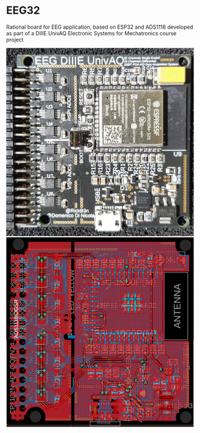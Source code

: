 # EEG32
Rational board for EEG application, based on ESP32 and ADS1118 developed as part of a DIIIE UnivAQ Electronic Systems for Mechatronics course project

![1](https://github.com/riccardobeniamino/EEG32/blob/main/1.jpg)
![1](https://github.com/riccardobeniamino/EEG32/blob/main/pcb_signals_names.png)
